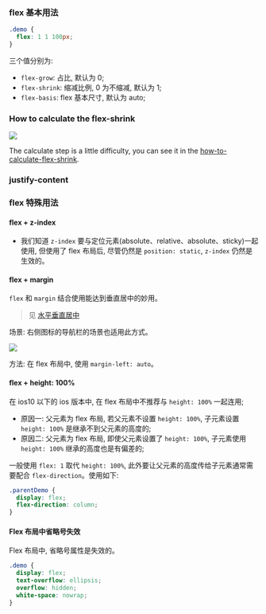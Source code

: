 ### flex 基本用法

```css
.demo {
  flex: 1 1 100px;
}
```

三个值分别为:

* `flex-grow`: 占比, 默认为 0;
* `flex-shrink`: 缩减比例, 0 为不缩减, 默认为 1;
* `flex-basis`: flex 基本尺寸, 默认为 auto;

### How to calculate the flex-shrink

![](http://with.muyunyun.cn/1431bcfc07c05820a123d5716955b860.jpg)

The calculate step is a little difficulty, you can see it in the [how-to-calculate-flex-shrink](https://stackoverflow.com/questions/36550840/how-to-calculate-flex-shrink-when-flex-items-have-a-different-flex-basis).

### justify-content



### flex 特殊用法

#### flex + z-index

* 我们知道 `z-index` 要与定位元素(absolute、relative、absolute、sticky)一起使用, 但使用了 flex 布局后, 尽管仍然是 `position: static`, `z-index` 仍然是生效的。

#### flex + margin

`flex` 和 `margin` 结合使用能达到垂直居中的妙用。

> 见 [水平垂直居中]([./水平垂直居中](https://github.com/MuYunyun/blog/blob/master/BasicSkill/css/水平垂直居中.md).md)

场景: 右侧图标的导航栏的场景也适用此方式。

![](http://with.muyunyun.cn/234bae5566a4662a6995ff01191865e3.jpg)

方法: 在 flex 布局中, 使用 `margin-left: auto`。

#### flex + height: 100%

在 ios10 以下的 ios 版本中, 在 flex 布局中不推荐与 `height: 100%` 一起连用;

* 原因一: 父元素为 flex 布局, 若父元素不设置 `height: 100%`, 子元素设置 `height: 100%` 是继承不到父元素的高度的;
* 原因二: 父元素为 flex 布局, 即使父元素设置了 `height: 100%`, 子元素使用 `height: 100%` 继承的高度也是有偏差的;

一般使用 `flex: 1` 取代 `height: 100%`, 此外要让父元素的高度传给子元素通常需要配合 `flex-direction`。使用如下:

```css
.parentDemo {
  display: flex;
  flex-direction: column;
}
```

#### Flex 布局中省略号失效

Flex 布局中, 省略号属性是失效的。

```css
.demo {
  display: flex;
  text-overflow: ellipsis;
  overflow: hidden;
  white-space: nowrap;
}
```

